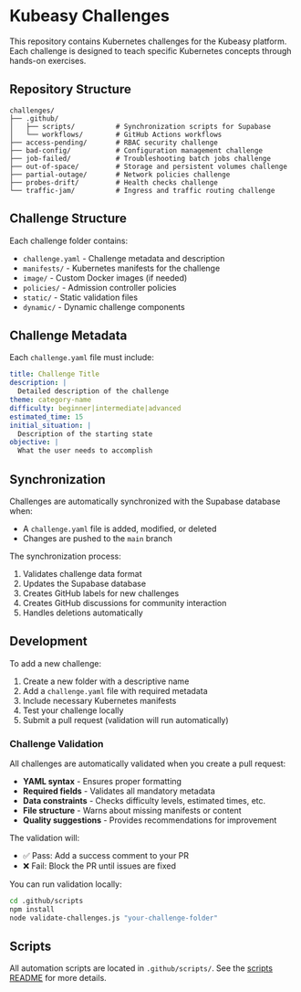 # Kubeasy Challenges

This repository contains Kubernetes challenges for the Kubeasy platform. Each challenge is designed to teach specific Kubernetes concepts through hands-on exercises.

## Repository Structure

```
challenges/
├── .github/
│   ├── scripts/          # Synchronization scripts for Supabase
│   └── workflows/        # GitHub Actions workflows
├── access-pending/       # RBAC security challenge
├── bad-config/           # Configuration management challenge
├── job-failed/           # Troubleshooting batch jobs challenge
├── out-of-space/         # Storage and persistent volumes challenge
├── partial-outage/       # Network policies challenge  
├── probes-drift/         # Health checks challenge
└── traffic-jam/          # Ingress and traffic routing challenge
```

## Challenge Structure

Each challenge folder contains:

- `challenge.yaml` - Challenge metadata and description
- `manifests/` - Kubernetes manifests for the challenge
- `image/` - Custom Docker images (if needed)
- `policies/` - Admission controller policies
- `static/` - Static validation files
- `dynamic/` - Dynamic challenge components

## Challenge Metadata

Each `challenge.yaml` file must include:

```yaml
title: Challenge Title
description: |
  Detailed description of the challenge
theme: category-name
difficulty: beginner|intermediate|advanced
estimated_time: 15
initial_situation: |
  Description of the starting state
objective: |
  What the user needs to accomplish
```

## Synchronization

Challenges are automatically synchronized with the Supabase database when:
- A `challenge.yaml` file is added, modified, or deleted
- Changes are pushed to the `main` branch

The synchronization process:
1. Validates challenge data format
2. Updates the Supabase database
3. Creates GitHub labels for new challenges
4. Creates GitHub discussions for community interaction
5. Handles deletions automatically

## Development

To add a new challenge:

1. Create a new folder with a descriptive name
2. Add a `challenge.yaml` file with required metadata
3. Include necessary Kubernetes manifests
4. Test your challenge locally
5. Submit a pull request (validation will run automatically)

### Challenge Validation

All challenges are automatically validated when you create a pull request:

- **YAML syntax** - Ensures proper formatting
- **Required fields** - Validates all mandatory metadata
- **Data constraints** - Checks difficulty levels, estimated times, etc.
- **File structure** - Warns about missing manifests or content
- **Quality suggestions** - Provides recommendations for improvement

The validation will:
- ✅ Pass: Add a success comment to your PR
- ❌ Fail: Block the PR until issues are fixed

You can run validation locally:
```bash
cd .github/scripts
npm install
node validate-challenges.js "your-challenge-folder"
```

## Scripts

All automation scripts are located in `.github/scripts/`. See the [scripts README](.github/scripts/README.md) for more details.
